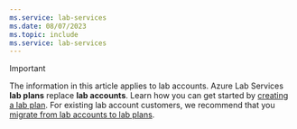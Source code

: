 ```yaml
---
ms.service: lab-services
ms.date: 08/07/2023
ms.topic: include
ms.service: lab-services
---
```

> [!IMPORTANT]
> The information in this article applies to lab accounts. Azure Lab Services **lab plans** replace **lab accounts**. Learn how you can get started by [creating a lab plan](../quick-create-resources.md). For existing lab account customers, we recommend that you [migrate from lab accounts to lab plans](../how-to-migrate-lab-acounts-to-lab-plans.md).
